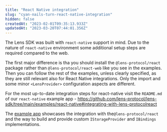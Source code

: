 ```yaml
---
title: "React Native integration"
slug: "cyan-nails-turn-react-native-integration"
hidden: false
createdAt: "2023-02-01T09:35:13.933Z"
updatedAt: "2023-03-20T07:44:01.356Z"
---
```

The Lens SDK was built with `react-native` support in mind. Due to the nature of `react-native` environment some additional setup steps are required compared to the web.

The first major difference is tha you should install the `@lens-protocol/react` package rather than `@lens-protocol/react-web` like you see in the examples. Then you can follow the rest of the examples, unless clearly specified, as they are still relevant also for React Native integrations. Only the import and some minor `<LensProvider>` configuration aspects are different.

For the most up-to-date integration steps for react-native visit the `README.md` of our `react-native` example app - <https://github.com/lens-protocol/lens-sdk/tree/main/examples/react-native#integrating-with-lens-protocolreact>

The [example app](https://github.com/lens-protocol/lens-sdk/tree/main/examples/react-native) showcases the integration with the`@lens-protocol/react` and the way to build and provide custom `IStorageProvider` and `IBindings` implementations.